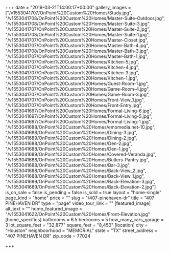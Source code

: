 +++
date = "2019-03-21T14:00:17+00:00"
gallery_images = ["/v1553041707/OnPoint%20Custom%20Homes/Study.jpg", "/v1553041708/OnPoint%20Custom%20Homes/Master-Suite-Outdoor.jpg", "/v1553041708/OnPoint%20Custom%20Homes/Master-Suite-3.jpg", "/v1553041707/OnPoint%20Custom%20Homes/Master-Suite-2.jpg", "/v1553041708/OnPoint%20Custom%20Homes/Master-Suite-1.jpg", "/v1553041707/OnPoint%20Custom%20Homes/Master-Closet.jpg", "/v1553041707/OnPoint%20Custom%20Homes/Master-Bath-4.jpg", "/v1553041708/OnPoint%20Custom%20Homes/Master-Bath-3.jpg", "/v1553041707/OnPoint%20Custom%20Homes/Master-Bath-1.jpg", "/v1553041707/OnPoint%20Custom%20Homes/Kitchen-5.jpg", "/v1553041707/OnPoint%20Custom%20Homes/Kitchen-4.jpg", "/v1553041707/OnPoint%20Custom%20Homes/Kitchen-3.jpg", "/v1553041707/OnPoint%20Custom%20Homes/Kitchen-1.jpg", "/v1553041707/OnPoint%20Custom%20Homes/Guest-Room-1.jpg", "/v1553041707/OnPoint%20Custom%20Homes/Game-Room-4.jpg", "/v1553041707/OnPoint%20Custom%20Homes/Game-Room-3.jpg", "/v1553041707/OnPoint%20Custom%20Homes/Front-View_1.jpg", "/v1553041707/OnPoint%20Custom%20Homes/Front-Entry.jpg", "/v1553041697/OnPoint%20Custom%20Homes/Formal-Living-6.jpg", "/v1553041697/OnPoint%20Custom%20Homes/Formal-Living-5.jpg", "/v1553041697/OnPoint%20Custom%20Homes/Formal-Living-1.jpg", "/v1553041688/OnPoint%20Custom%20Homes/emomedia.net-10.jpg", "/v1553041688/OnPoint%20Custom%20Homes/Dining-3.jpg", "/v1553041689/OnPoint%20Custom%20Homes/Dining-2.jpg", "/v1553041688/OnPoint%20Custom%20Homes/Den-2.jpg", "/v1553041688/OnPoint%20Custom%20Homes/Den-1.jpg", "/v1553041689/OnPoint%20Custom%20Homes/Covered-Veranda.jpg", "/v1553041688/OnPoint%20Custom%20Homes/Butlers-Pantry.jpg", "/v1553041688/OnPoint%20Custom%20Homes/Bar-3.jpg", "/v1553041688/OnPoint%20Custom%20Homes/Back-View_2.jpg", "/v1553041688/OnPoint%20Custom%20Homes/Back-View_1.jpg", "/v1553041689/OnPoint%20Custom%20Homes/Back-Elevation-3.jpg", "/v1553041689/OnPoint%20Custom%20Homes/Back-Elevation-2.jpg"]
is_on_sale = false
is_pending = false
is_sold = true
layout = "home-single"
page_kind = "home"
price = ""
slug = "/407-pinehaven-dr"
title = "407 PINEHAVEN DR"
type = "page"
video_tour_link = ""
[featured_image]
alt_text = ""
home_featured_image = "/v1553041622/OnPoint%20Custom%20Homes/Front-Elevation.jpg"
[home_specifics]
bathrooms = 6.5
bedrooms = 5
how_many_cars_garage = 3
lot_square_feet = "32,877"
square_feet = "8,450"
[location]
city = "Houston"
neighboorhood = "MEMORIAL"
state = "TX"
street_address = "407 PINEHAVEN DR"
zip_code = 77024

+++

